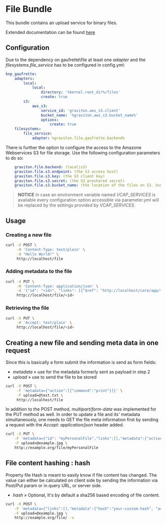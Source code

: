 # File Bundle

This bundle contains an upload service for binary files.

Extended documentation can be found [here](https://gravity-platform-docs.scapp.io/api/file/)

## Configuration

Due to the dependency on gaufrette\file at least one *adapter* and the *filesystems.file_service*
has to be configured in config.yml:

```yml
knp_gaufrette:
    adapters:
        local:
            local:
                directory: '%kernel.root_dir%/files'
                create: true
        s3:
            aws_s3:
                service_id: 'graviton.aws_s3.client'
                bucket_name: '%graviton.aws_s3.bucket_name%'
                options:
                    create: true
    filesystems:
        file_service:
            adapter: %graviton.file.gaufrette.backend%
```

There is further the option to configure the access to the Amazone Webservices S3 for file storage.
Use the following configuration parameters to do so:

```yml
    graviton.file.backend: (local|s3)
    graviton.file.s3.endpoint: (the S3 access host)
    graviton.file.s3.key: (the S3 client key)
    graviton.file.s3.secret: (the S3 preshared secret)
    graviton.file.s3.bucket_name: (the location of the files on S3. Usually: graviton-dev-bucket) 
```

>**NOTICE**
>In case an environment variable named *VCAP_SERVICES* is available every configuration option accessible via parameter.yml will be replaced by the settings provided by *VCAP_SERVICES*. 


## Usage
### Creating a new file

```bash
curl -X POST \
     -H 'Content-Type: text/plain' \
     -d "Hello World!" \
     http://localhost/file
```

### Adding metadata to the file

```bash
curl -X PUT \
     -H 'Content-Type: application/json' \
     -d '{"id": "<id>", "links": [{"$ref": "http://localhost/core/app/tablet"}]}' \
     http://localhost/file/<id>
```

### Retrieving the file

```bash
curl -X PUT \
     -H 'Accept: text/plain' \
     http://localhost/file/<id>
```

## Creating a new file and sending meta data in one request
Since this is basically a form submit the information is send as form fields:
- *metadata* » use for the metadata formerly sent as payload in step 2
- *upload* » use to send the file to be stored

```bash
curl -X POST \
     -F 'metadata={"action":[{"command":"print"}]}' \
     -F upload=@test.txt \
     http://localhost/file
```

In addition to the POST method, *multipart/form-data* was implemented for the PUT method as well.
In order to update a file and its' metadata simultaneously, one needs to GET the file meta information first by 
sending a request with the *Accept: application/json* header added.

```bash
curl -X PUT \
    -F 'metadata={"id": "myPersonalFile","links":[],"metadata":{"action":[{"command":"print"}]}}' \
    -F upload=@example.jpg \ 
    http://example.org/file/myPersonalFile
```

## File content hashing : hash
Property file Hash is meant to easily know if file content has changed.
The value can either be calculated on client side by sending the information via Post/Put param or in query URL, or server side.
- *hash* » Optional, It's by default a sha256 based encoding of file content.

```bash
curl -X POST \
    -F 'metadata={"links":[],"metadata":{"hash":"your-custom-hash", "action":[{"command":"print"}]}}' \
    -F upload=@example.jpg \
    http://example.org/file/ -v
